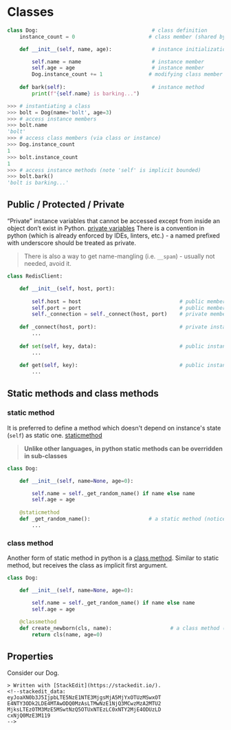# Classes
```python
class Dog:                                     # class definition
    instance_count = 0                        # class member (shared by all instances)

    def __init__(self, name, age):             # instance initialization method (not a constructor)

        self.name = name                       # instance member
        self.age = age                         # instance member
        Dog.instance_count += 1               # modifying class member
    
    def bark(self):                            # instance method
        print(f"{self.name} is barking...")
```
```python
>>> # instantiating a class
>>> bolt = Dog(name='bolt', age=3)
>>> # access instance members
>>> bolt.name
'bolt'
>>> # access class members (via class or instance)
>>> Dog.instance_count
1
>>> bolt.instance_count
1
>>> # access instance methods (note 'self' is implicit bounded)
>>> bolt.bark()
'bolt is barking...'
```
## Public / Protected / Private
“Private” instance variables that cannot be accessed except from inside an object don’t exist in Python.
[private variables](https://docs.python.org/3/tutorial/classes.html#private-variables)
There is a convention in python (which is already enforced by IDEs, linters, etc.) - a named prefixed with underscore should be treated as private.

> There is also a way to get name-mangling (i.e. ```__spam```) - usually not needed, avoid it.

```python
class RedisClient:

    def __init__(self, host, port):
    
        self.host = host                                # public member
        self.port = port                                # public member
        self._connection = self._connect(host, port)    # private member
    
    def _connect(host, port):                           # private instance method
        ...
    
    def set(self, key, data):                           # public instance method
        ...
    
    def get(self, key):                                 # public instance method
        ...
```
## Static methods and class methods
### static method
It is preferred to define a method which doesn't depend on instance's state (```self```) as static one.
[staticmethod](https://docs.python.org/3/library/functions.html#staticmethod)

> **Unlike other languages, in python static methods can be overridden in sub-classes**

```python
class Dog:

    def __init__(self, name=None, age=0):

        self.name = self._get_random_name() if name else name
        self.age = age
    
    @staticmethod
    def _get_random_name():                   # a static method (notice 'self' is missing)
        ...
```
### class method
Another form of static method in python is a [class method]( https://docs.python.org/3/library/functions.html#classmethod). Similar to static method, but receives the class as implicit first argument.
```python
class Dog:

    def __init__(self, name=None, age=0):

        self.name = self._get_random_name() if name else name
        self.age = age
    
    @classmethod
    def create_newborn(cls, name):                   # a class method (notice 'cls' argument)
        return cls(name, age=0)
```
## Properties
Consider our Dog.
```pyth
> Written with [StackEdit](https://stackedit.io/).
<!--stackedit_data:
eyJoaXN0b3J5IjpbLTE5NzE1NTE3MjgsMjA5MjYxOTUzMSwxOT
E4NTY3ODk2LDE4MTAwODQ0MzAsLTMwNzE1NjQ3MCwzMzA2MTU2
MjksLTEzOTM3MzE5MSwtNzQ5OTUxNTEzLC0xNTY2MjE4ODUzLD
cxNjQ0MzE3M119
-->